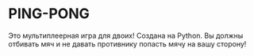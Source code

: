 # PING-PONG
Это мультиплеерная игра для двоих!
Создана на Python.
Вы должны отбивать мяч и не давать противнику попасть мячу на вашу сторону!
